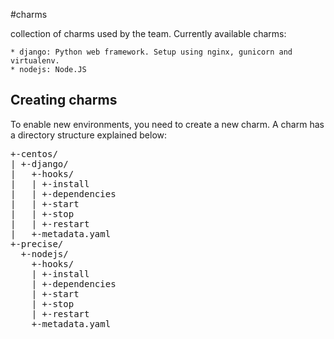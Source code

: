 #charms

collection of charms used by the team. Currently available charms:

    * django: Python web framework. Setup using nginx, gunicorn and virtualenv.
    * nodejs: Node.JS


Creating charms
---------------

To enable new environments, you need to create a new charm. A charm
has a directory structure explained below:

<pre>
+-centos/
| +-django/
|   +-hooks/
|   | +-install
|   | +-dependencies
|   | +-start
|   | +-stop
|   | +-restart
|   +-metadata.yaml
+-precise/
  +-nodejs/
    +-hooks/
    | +-install
    | +-dependencies
    | +-start
    | +-stop
    | +-restart
    +-metadata.yaml
</pre>
